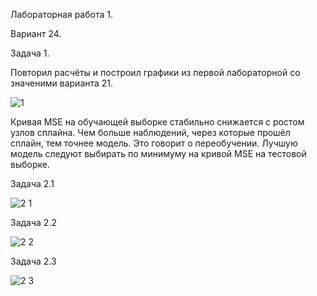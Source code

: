 Лабораторная работа 1.

Вариант 24.

Задача 1.

Повторил расчёты и построил графики из первой лабораторной со значеними варианта 21.

![1](https://user-images.githubusercontent.com/114734035/193669780-c1bfa22c-60a3-4ce9-9cfc-04d8a4839af4.jpg)

Кривая MSE на обучающей выборке стабильно снижается с ростом узлов сплайна. Чем больше наблюдений, через которые прошёл сплайн, тем точнее модель. Это говорит о переобучении. Лучшую модель следуют выбирать по минимуму на кривой MSE на тестовой выборке.

Задача 2.1

![2 1](https://user-images.githubusercontent.com/114734035/193669802-8168b718-01c8-42bb-835d-369320b55148.jpg)

Задача 2.2

![2 2](https://user-images.githubusercontent.com/114734035/193669809-54f4f7cc-00da-496d-9331-bf51f373b828.jpg)

Задача 2.3

![2 3](https://user-images.githubusercontent.com/114734035/193669821-a38b5549-bd78-4671-b161-9f43557ecfcf.jpg)
